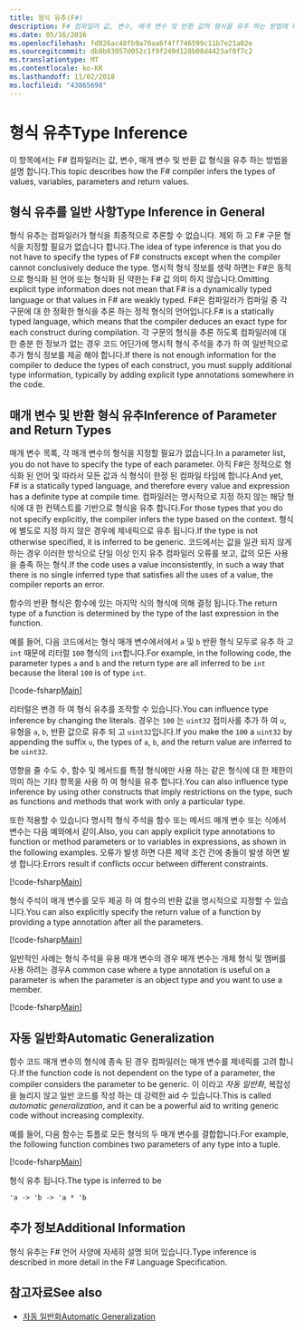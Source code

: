 ```yaml
---
title: 형식 유추(F#)
description: F# 컴파일러 값, 변수, 매개 변수 및 반환 값의 형식을 유추 하는 방법에 대해 알아봅니다.
ms.date: 05/16/2016
ms.openlocfilehash: fd826ac48fb9a70aa6f4ff746599c11b7e21a02e
ms.sourcegitcommit: db8b83057d052c1f9f249d128b08d4423af0f7c2
ms.translationtype: MT
ms.contentlocale: ko-KR
ms.lasthandoff: 11/02/2018
ms.locfileid: "43865698"
---
```

# <a name="type-inference"></a><span data-ttu-id="d2204-103">형식 유추</span><span class="sxs-lookup"><span data-stu-id="d2204-103">Type Inference</span></span>

<span data-ttu-id="d2204-104">이 항목에서는 F# 컴파일러는 값, 변수, 매개 변수 및 반환 값 형식을 유추 하는 방법을 설명 합니다.</span><span class="sxs-lookup"><span data-stu-id="d2204-104">This topic describes how the F# compiler infers the types of values, variables, parameters and return values.</span></span>

## <a name="type-inference-in-general"></a><span data-ttu-id="d2204-105">형식 유추를 일반 사항</span><span class="sxs-lookup"><span data-stu-id="d2204-105">Type Inference in General</span></span>

<span data-ttu-id="d2204-106">형식 유추는 컴파일러가 형식을 최종적으로 추론할 수 없습니다. 제외 하 고 F# 구문 형식을 지정할 필요가 없습니다 합니다.</span><span class="sxs-lookup"><span data-stu-id="d2204-106">The idea of type inference is that you do not have to specify the types of F# constructs except when the compiler cannot conclusively deduce the type.</span></span> <span data-ttu-id="d2204-107">명시적 형식 정보를 생략 하면는 F#은 동적으로 형식화 된 언어 또는 형식화 된 약한는 F# 값 의미 하지 않습니다.</span><span class="sxs-lookup"><span data-stu-id="d2204-107">Omitting explicit type information does not mean that F# is a dynamically typed language or that values in F# are weakly typed.</span></span> <span data-ttu-id="d2204-108">F#은 컴파일러가 컴파일 중 각 구문에 대 한 정확한 형식을 추론 하는 정적 형식의 언어입니다.</span><span class="sxs-lookup"><span data-stu-id="d2204-108">F# is a statically typed language, which means that the compiler deduces an exact type for each construct during compilation.</span></span> <span data-ttu-id="d2204-109">각 구문의 형식을 추론 하도록 컴파일러에 대 한 충분 한 정보가 없는 경우 코드 어딘가에 명시적 형식 주석을 추가 하 여 일반적으로 추가 형식 정보를 제공 해야 합니다.</span><span class="sxs-lookup"><span data-stu-id="d2204-109">If there is not enough information for the compiler to deduce the types of each construct, you must supply additional type information, typically by adding explicit type annotations somewhere in the code.</span></span>

## <a name="inference-of-parameter-and-return-types"></a><span data-ttu-id="d2204-110">매개 변수 및 반환 형식 유추</span><span class="sxs-lookup"><span data-stu-id="d2204-110">Inference of Parameter and Return Types</span></span>

<span data-ttu-id="d2204-111">매개 변수 목록, 각 매개 변수의 형식을 지정할 필요가 없습니다.</span><span class="sxs-lookup"><span data-stu-id="d2204-111">In a parameter list, you do not have to specify the type of each parameter.</span></span> <span data-ttu-id="d2204-112">아직 F#은 정적으로 형식화 된 언어 및 따라서 모든 값과 식 형식이 한정 된 컴파일 타임에 합니다.</span><span class="sxs-lookup"><span data-stu-id="d2204-112">And yet, F# is a statically typed language, and therefore every value and expression has a definite type at compile time.</span></span> <span data-ttu-id="d2204-113">컴파일러는 명시적으로 지정 하지 않는 해당 형식에 대 한 컨텍스트를 기반으로 형식을 유추 합니다.</span><span class="sxs-lookup"><span data-stu-id="d2204-113">For those types that you do not specify explicitly, the compiler infers the type based on the context.</span></span> <span data-ttu-id="d2204-114">형식에 별도로 지정 하지 않은 경우에 제네릭으로 유추 됩니다.</span><span class="sxs-lookup"><span data-stu-id="d2204-114">If the type is not otherwise specified, it is inferred to be generic.</span></span> <span data-ttu-id="d2204-115">코드에서는 값을 일관 되지 않게 하는 경우 이러한 방식으로 단일 이상 인지 유추 컴파일러 오류를 보고, 값의 모든 사용을 충족 하는 형식.</span><span class="sxs-lookup"><span data-stu-id="d2204-115">If the code uses a value inconsistently, in such a way that there is no single inferred type that satisfies all the uses of a value, the compiler reports an error.</span></span>

<span data-ttu-id="d2204-116">함수의 반환 형식은 함수에 있는 마지막 식의 형식에 의해 결정 됩니다.</span><span class="sxs-lookup"><span data-stu-id="d2204-116">The return type of a function is determined by the type of the last expression in the function.</span></span>

<span data-ttu-id="d2204-117">예를 들어, 다음 코드에서는 형식 매개 변수에서에서 `a` 및 `b` 반환 형식 모두로 유추 하 고 `int` 때문에 리터럴 `100` 형식의 `int`합니다.</span><span class="sxs-lookup"><span data-stu-id="d2204-117">For example, in the following code, the parameter types `a` and `b` and the return type are all inferred to be `int` because the literal `100` is of type `int`.</span></span>

[!code-fsharp[Main](../../../samples/snippets/fsharp/lang-ref-3/snippet301.fs)]

<span data-ttu-id="d2204-118">리터럴은 변경 하 여 형식 유추를 조작할 수 있습니다.</span><span class="sxs-lookup"><span data-stu-id="d2204-118">You can influence type inference by changing the literals.</span></span> <span data-ttu-id="d2204-119">경우는 `100` 는 `uint32` 접미사를 추가 하 여 `u`, 유형을 `a`, `b`, 반환 값으로 유추 되 고 `uint32`입니다.</span><span class="sxs-lookup"><span data-stu-id="d2204-119">If you make the `100` a `uint32` by appending the suffix `u`, the types of `a`, `b`, and the return value are inferred to be `uint32`.</span></span>

<span data-ttu-id="d2204-120">영향을 줄 수도 수, 함수 및 메서드를 특정 형식에만 사용 하는 같은 형식에 대 한 제한이 의미 하는 기타 항목을 사용 하 여 형식을 유추 합니다.</span><span class="sxs-lookup"><span data-stu-id="d2204-120">You can also influence type inference by using other constructs that imply restrictions on the type, such as functions and methods that work with only a particular type.</span></span>

<span data-ttu-id="d2204-121">또한 적용할 수 있습니다 명시적 형식 주석을 함수 또는 메서드 매개 변수 또는 식에서 변수는 다음 예와에서 같이.</span><span class="sxs-lookup"><span data-stu-id="d2204-121">Also, you can apply explicit type annotations to function or method parameters or to variables in expressions, as shown in the following examples.</span></span> <span data-ttu-id="d2204-122">오류가 발생 하면 다른 제약 조건 간에 충돌이 발생 하면 발생 합니다.</span><span class="sxs-lookup"><span data-stu-id="d2204-122">Errors result if conflicts occur between different constraints.</span></span>

[!code-fsharp[Main](../../../samples/snippets/fsharp/lang-ref-3/snippet302.fs)]

<span data-ttu-id="d2204-123">형식 주석이 매개 변수를 모두 제공 하 여 함수의 반환 값을 명시적으로 지정할 수 있습니다.</span><span class="sxs-lookup"><span data-stu-id="d2204-123">You can also explicitly specify the return value of a function by providing a type annotation after all the parameters.</span></span>

[!code-fsharp[Main](../../../samples/snippets/fsharp/lang-ref-3/snippet303.fs)]

<span data-ttu-id="d2204-124">일반적인 사례는 형식 주석을 유용 매개 변수의 경우 매개 변수는 개체 형식 및 멤버를 사용 하려는 경우</span><span class="sxs-lookup"><span data-stu-id="d2204-124">A common case where a type annotation is useful on a parameter is when the parameter is an object type and you want to use a member.</span></span>

[!code-fsharp[Main](../../../samples/snippets/fsharp/lang-ref-3/snippet304.fs)]

## <a name="automatic-generalization"></a><span data-ttu-id="d2204-125">자동 일반화</span><span class="sxs-lookup"><span data-stu-id="d2204-125">Automatic Generalization</span></span>

<span data-ttu-id="d2204-126">함수 코드 매개 변수의 형식에 종속 된 경우 컴파일러는 매개 변수를 제네릭를 고려 합니다.</span><span class="sxs-lookup"><span data-stu-id="d2204-126">If the function code is not dependent on the type of a parameter, the compiler considers the parameter to be generic.</span></span> <span data-ttu-id="d2204-127">이 이라고 *자동 일반화*, 복잡성을 늘리지 않고 일반 코드를 작성 하는 데 강력한 aid 수 있습니다.</span><span class="sxs-lookup"><span data-stu-id="d2204-127">This is called *automatic generalization*, and it can be a powerful aid to writing generic code without increasing complexity.</span></span>

<span data-ttu-id="d2204-128">예를 들어, 다음 함수는 튜플로 모든 형식의 두 매개 변수를 결합합니다.</span><span class="sxs-lookup"><span data-stu-id="d2204-128">For example, the following function combines two parameters of any type into a tuple.</span></span>

[!code-fsharp[Main](../../../samples/snippets/fsharp/lang-ref-3/snippet305.fs)]

<span data-ttu-id="d2204-129">형식 유추 됩니다.</span><span class="sxs-lookup"><span data-stu-id="d2204-129">The type is inferred to be</span></span>

```fsharp
'a -> 'b -> 'a * 'b
```

## <a name="additional-information"></a><span data-ttu-id="d2204-130">추가 정보</span><span class="sxs-lookup"><span data-stu-id="d2204-130">Additional Information</span></span>

<span data-ttu-id="d2204-131">형식 유추는 F# 언어 사양에 자세히 설명 되어 있습니다.</span><span class="sxs-lookup"><span data-stu-id="d2204-131">Type inference is described in more detail in the F# Language Specification.</span></span>

## <a name="see-also"></a><span data-ttu-id="d2204-132">참고자료</span><span class="sxs-lookup"><span data-stu-id="d2204-132">See also</span></span>

- [<span data-ttu-id="d2204-133">자동 일반화</span><span class="sxs-lookup"><span data-stu-id="d2204-133">Automatic Generalization</span></span>](generics/automatic-generalization.md)

